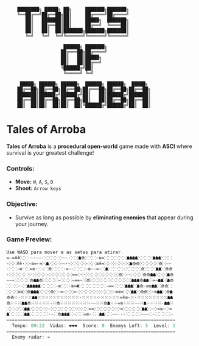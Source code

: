         ████████╗ █████╗ ██╗     ███████╗███████╗        
        ╚══██╔══╝██╔══██╗██║     ██╔════╝██╔════╝        
           ██║   ███████║██║     █████╗  ███████╗        
           ██║   ██╔══██║██║     ██╔══╝  ╚════██║        
           ██║   ██║  ██║███████╗███████╗███████║        
           ╚═╝   ╚═╝  ╚═╝╚══════╝╚══════╝╚══════╝        
                                                         
                         ██████╗ ███████╗                
                        ██╔═══██╗██╔════╝                
                        ██║   ██║█████╗                  
                        ██║   ██║██╔══╝                  
                        ╚██████╔╝██║                     
                         ╚═════╝ ╚═╝                     
                                                         
         █████╗ ██████╗ ██████╗  ██████╗ ██████╗  █████╗
        ██╔══██╗██╔══██╗██╔══██╗██╔═══██╗██╔══██╗██╔══██╗
        ███████║██████╔╝██████╔╝██║   ██║██████╔╝███████║
        ██╔══██║██╔══██╗██╔══██╗██║   ██║██╔══██╗██╔══██║
        ██║  ██║██║  ██║██║  ██║╚██████╔╝██████╔╝██║  ██║


# Tales of Arroba

**Tales of Arroba** is a **procedural open-world** game made with **ASCI** where survival is your greatest challenge!

### Controls:
- **Move:** `W`, `A`, `S`, `D`
- **Shoot:** `Arrow keys`

### Objective:
- Survive as long as possible by **eliminating enemies** that appear during your journey.

### Game Preview:
```c
Use WASD para mover e as setas para atirar.
≈~≈≜≜⁙⁙⋅~⋅~~⋅⁙⁙⁙⁙⁘~⋅⋅⁙⁙☗⟰⁙⁙⁙~≋≈⁙⁙⁙⁙⁙⁙☗☗☗☗⁙⁙⁙⁙☗☗☗⁙⁙⁙
~⁙⁙≜≜⋅⁙~≋≈~≈⁙☗⁙⁙⁙~~⋅~⁙⁙⁙⁙~⁙⁙≋≜≈⁙⁙⁘⁙⁙~⁙☗⟰⟰⁙⁙⁙⁙⁙⟰⁙~~
⋅⁙⁙~≋⁘⁙≈≋⋅⁙~⁙⟰⁙⁙⁙⋅≈~~⁙⁙⁙~≋~~≈~⁙☗⁙⁘⁙⁙~⁙⁙⁙⁙⟰⁙⁙⁙☗☗⁙⟰⟰
⋅⁙⁙⁙⁙⁙⁘⁘⁙⁙⁙~⁙⁙⁙⁙⁙⁙≈≈⁘⁘⁘⁙⁙⁙⁙⁙⁙⁙⁙⟰⁙~~⁙⁙⁙⟰⟰☗☗⁙⁙⁙☗⟰
~~~⁙⁙⁙⁙⟰☗☗⟰⁙⁙⁙⁙~⁘⁙⁙~≈≈~⁙⟰⁙⁙⁙⁙⁙⁙⁙⁙⁙⁙⁙☗☗☗⟰☗☗⁘≈~☗☗⁙☗⟰
⁙⁘⁙~~⁙☗☗☗☗☗⁙⁙⁙⁙~≋⁘⁙⋅≋≈☻⁙⁙⁙⁙⁙⁙⁙~≈≈⁘⁙⁙☗☗☗⁙☗⟰~≋≋☗☗⁙⟰⟰⁙
⁙⁙⁙≋≋⁙⟰☗☗☗⁙⁙⁙⟰⁙~≈~⁙⁙≈~⁙⁙⁙⁙⁙⁘⁙⁙⁙~≋≋≈⁙⁙☗☗⁙⟰⟰⁙~≋☗☗⁙⟰☗
⟰⟰⁙⋅⁙⁙⁙☗☗⁙⁙⁙⁙⁙⁙⁙⁙⁙⁙⁙⋅⁙⁙⁙⁙⁘⁙⁙⁙⁙⁙≈≜≋~⁙⋅⁙⁙⁙⁙⁙⁙⁙⁙☗☗
⟰⁙⁘⁙☗☗⟰⁙⁙⁘⁙⁙~⁙⟰⁙⁙⁙⁙⁙⁙⁙⁙~~⁙⁙⟰☗⁙⁘≈≋⁘⁙⁙~~⁙☗⁘⁘⁙⁙⋅☗☗⁙
⁙⁙~⁙⁙☗☗⁙⁙⁙⁙⁘~⁙⁙⁙⁙⁙⁙⁙⁘⁙⁙≈≈⁙⁙⁙⁙⁙⁙⁘≈⁙⁙⁙⁙⁙☗☗⁙~⁘≈≋~⁘≈
☗⁙⁙⁘⁙☗☗⁙⁙⁙⁙⁙⋅~⁙⟰☗☗☗⁙~⁙⁙≈≋~⁘⁙☗☗⁙⁙~~⋅⋅⋅⁙⁙⁙⁙~~~⁘⋅⁙⁙⁙⁙~
==============================================================
  Tempo: 00:22  Vidas: ❤❤❤  Score: 0  Enemys Left: 5  Level: 1
==============================================================
  Enemy radar: ⬅  
```
